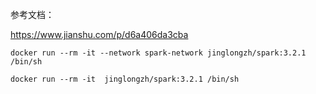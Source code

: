 参考文档：

https://www.jianshu.com/p/d6a406da3cba


```
docker run --rm -it --network spark-network jinglongzh/spark:3.2.1 /bin/sh

docker run --rm -it  jinglongzh/spark:3.2.1 /bin/sh
```